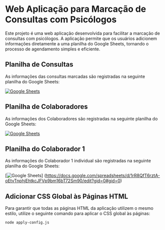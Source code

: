 # **Web Aplicação para Marcação de Consultas com Psicólogos**

Este projeto é uma web aplicação desenvolvida para facilitar a marcação de consultas com psicólogos. A aplicação permite que os usuários adicionem informações diretamente a uma planilha do Google Sheets, tornando o processo de agendamento simples e eficiente.

## **Planilha de Consultas**

As informações das consultas marcadas são registradas na seguinte planilha do Google Sheets:

[![Google Sheets](https://img.shields.io/badge/Google%20Sheets-A3C853?style=for-the-badge&logo=Google-Sheets&logoColor=white)](https://docs.google.com/spreadsheets/d/12Cs8-M70MKT3faHm4DEzibHGWvuaXtTGNJHtOVVHVLE/edit?gid=0#gid=0)

## **Planilha de Colaboradores**

As informações dos Colaboradores são registradas na seguinte planilha do Google Sheets:

[![Google Sheets](https://img.shields.io/badge/Google%20Sheets-A3C853?style=for-the-badge&logo=Google-Sheets&logoColor=white)](https://docs.google.com/spreadsheets/d/1ZJCIXykfFWz0Agb5L8y9TtqzlWwQUFqNraQyNZaQUz8/edit?gid=0#gid=0)

## **Planilha do Colaborador 1**

As informações do Colaborador 1 individual são registradas na seguinte planilha do Google Sheets:

[![Google Sheets](https://img.shields.io/badge/Google%20Sheets-A3C853?style=for-the-badge&logo=Google-Sheets&logoColor=white)]
(https://docs.google.com/spreadsheets/d/1rR8QfT6rztA-oEtvTnphjEhtkcJFVp9bm16bT72Sm90/edit?gid=0#gid=0)

## **Adicionar CSS Global às Páginas HTML**

Para garantir que todas as páginas HTML da aplicação utilizem o mesmo estilo, utilize o seguinte comando para aplicar o CSS global às páginas:

```bash
node apply-config.js
